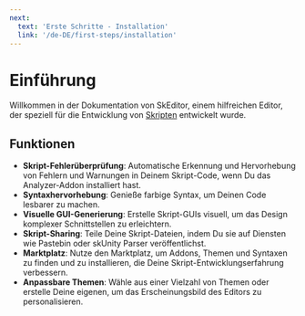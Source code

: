 ```yaml
---
next: 
  text: 'Erste Schritte - Installation'
  link: '/de-DE/first-steps/installation'
---
```


# Einführung

Willkommen in der Dokumentation von SkEditor, einem hilfreichen Editor, der speziell für die Entwicklung von [Skripten](https://github.com/SkriptLang/Skript) entwickelt wurde.

## Funktionen

- **Skript-Fehlerüberprüfung**: Automatische Erkennung und Hervorhebung von Fehlern und Warnungen in Deinem Skript-Code, wenn Du das Analyzer-Addon installiert hast.
- **Syntaxhervorhebung**: Genieße farbige Syntax, um Deinen Code lesbarer zu machen.
- **Visuelle GUI-Generierung**: Erstelle Skript-GUIs visuell, um das Design komplexer Schnittstellen zu erleichtern.
- **Skript-Sharing**: Teile Deine Skript-Dateien, indem Du sie auf Diensten wie Pastebin oder skUnity Parser veröffentlichst.
- **Marktplatz**: Nutze den Marktplatz, um Addons, Themen und Syntaxen zu finden und zu installieren, die Deine Skript-Entwicklungserfahrung verbessern.
- **Anpassbare Themen**: Wähle aus einer Vielzahl von Themen oder erstelle Deine eigenen, um das Erscheinungsbild des Editors zu personalisieren.
